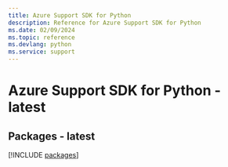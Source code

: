 ```yaml
---
title: Azure Support SDK for Python
description: Reference for Azure Support SDK for Python
ms.date: 02/09/2024
ms.topic: reference
ms.devlang: python
ms.service: support
---
```

# Azure Support SDK for Python - latest
## Packages - latest
[!INCLUDE [packages](support-index.md)]
